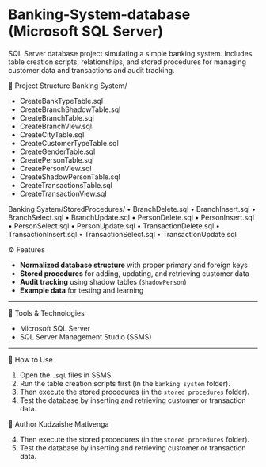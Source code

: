 # Banking-System-database (Microsoft SQL Server)
SQL Server database project simulating a simple banking system. Includes table creation scripts, relationships, and stored procedures for managing customer data and transactions and audit tracking.

📂 Project Structure
Banking System/
-   CreateBankTypeTable.sql
-   CreateBranchShadowTable.sql
-   CreateBranchTable.sql
-   CreateBranchView.sql
-   CreateCityTable.sql
-   CreateCustomerTypeTable.sql
-   CreateGenderTable.sql
-   CreatePersonTable.sql
-   CreatePersonView.sql
-   CreateShadowPersonTable.sql
-   CreateTransactionsTable.sql
-   CreateTransactionView.sql


Banking System/StoredProcedures/
•       BranchDelete.sql
•	BranchInsert.sql
•	BranchSelect.sql
•	BranchUpdate.sql
•	PersonDelete.sql
•	PersonInsert.sql
•	PersonSelect.sql
•	PersonUpdate.sql
•	TransactionDelete.sql
•	TransactionInsert.sql
•	TransactionSelect.sql
•	TransactionUpdate.sql


        



 ⚙️ Features
- **Normalized database structure** with proper primary and foreign keys  
- **Stored procedures** for adding, updating, and retrieving customer data  
- **Audit tracking** using shadow tables (`ShadowPerson`)  
- **Example data** for testing and learning  

---

🧰 Tools & Technologies
- Microsoft SQL Server  
- SQL Server Management Studio (SSMS)  

---

📘 How to Use
1. Open the `.sql` files in SSMS.  
2. Run the table creation scripts first (in the `banking system` folder).
3. Then execute the stored procedures (in the `stored procedures` folder).  
4. Test the database by inserting and retrieving customer or transaction data.

👤 Author
Kudzaishe Mativenga

4. Then execute the stored procedures (in the `stored procedures` folder).  
5. Test the database by inserting and retrieving customer or transaction data.
